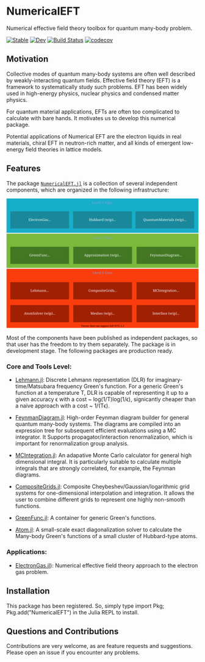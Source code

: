 # NumericalEFT

Numerical effective field theory toolbox for quantum many-body problem.

[![Stable](https://img.shields.io/badge/docs-stable-blue.svg)](https://numericalEFT.github.io/NumericalEFT.jl/)
[![Dev](https://img.shields.io/badge/docs-dev-blue.svg)](https://numericalEFT.github.io/NumericalEFT.jl/)
[![Build Status](https://github.com/numericalEFT/NumericalEFT.jl/workflows/CI/badge.svg)](https://github.com/numericalEFT/NumericalEFT.jl/actions)
[![codecov](https://codecov.io/gh/numericalEFT/NumericalEFT.jl/branch/master/graph/badge.svg?token=OKnDPEC3In)](https://codecov.io/gh/numericalEFT/NumericalEFT.jl)

## Motivation

Collective modes of quantum many-body systems are often well described by weakly-interacting quantum fields. Effective field theory (EFT) is a framework to systematically study such problems. EFT has been widely used in high-energy physics, nuclear physics and condensed matter physics. 

For quantum material applications, EFTs are often too complicated to calculate with bare hands. It motivates us to develop this numerical package.

Potential applications of Numerical EFT are the electron liquids in real materials, chiral EFT in neutron-rich matter, and all kinds of emergent low-energy field theories in lattice models.

## Features

The package [``NumericalEFT.jl``](https://github.com/numericalEFT/NumericalEFT.jl) is a collection of several independent components, which are organized in the following infrastructure: 

![NumericalEFT](/profile/assets/numericalEFT.svg)

Most of the components have been published as independent packages, so that user has the freedom to try them separately. The package is in development stage. The following packages are production ready. 

### Core and Tools Level:

- [Lehmann.jl](https://github.com/numericalEFT/Lehmann.jl): Discrete Lehmann representation (DLR) for imaginary-time/Matsubara frequency Green's function. For a generic Green's function at a temperature T, DLR is capable of representing it up to a given accuracy ϵ with a cost ~ log(1/T)log(1/ϵ), signicantly cheaper than a naive approach with a cost ~ 1/(Tϵ). 

- [FeynmanDiagram.jl](https://github.com/numericalEFT/FeynmanDiagram.jl): High-order Feynman diagram builder for general quantum many-body systems. The diagrams are compiled into an expression tree for subsequent efficient evaluations using a MC integrator. It Supports propagator/interaction renormalization, which is important for renormalization group analysis. 

- [MCIntegration.jl](https://github.com/numericalEFT/MCIntegration.jl): An adapative Monte Carlo calculator for general high dimensional integral. It is particularly suitable to calculate multiple integrals that are strongly correlated, for example, the Feynman diagrams. 

- [CompositeGrids.jl](https://github.com/numericalEFT/CompositeGrids.jl): Composite Cheybeshev/Gaussian/logarithmic grid systems for one-dimensional interpolation and integration. It allows the user to combine different grids to represent one highly non-smooth functions.

- [GreenFunc.jl](https://github.com/numericalEFT/GreenFunc.jl): A container for generic Green's functions.

- [Atom.jl](https://github.com/numericalEFT/Atom.jl): A small-scale exact diagonalization solver to calculate the Many-body Green's functions of a small cluster of Hubbard-type atoms.

### Applications:

- [ElectronGas.jl](https://github.com/numericalEFT/ElectronGas.jl)): Numerical effective field theory approach to the electron gas problem.

<!-- - Fast elementary math functions. Some of them are adapted from the package [Yeppp.jl](https://github.com/JuliaMath/Yeppp.jl). It supports more generic array types than the original package. -->


## Installation

This package has been registered. So, simply type import Pkg; Pkg.add("NumericalEFT") in the Julia REPL to install.

## Questions and Contributions

Contributions are very welcome, as are feature requests and suggestions. Please open an issue if you encounter any problems.
